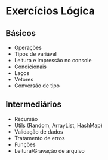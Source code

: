 # Exercícios Lógica

## Básicos

- Operações
- Tipos de variável
- Leitura e impressão no console
- Condicionais
- Laços
- Vetores
- Conversão de tipo

## Intermediários

- Recursão
- Utils (Random, ArrayList, HashMap)
- Validação de dados
- Tratamento de erros
- Funções
- Leitura/Gravação de arquivo
 
